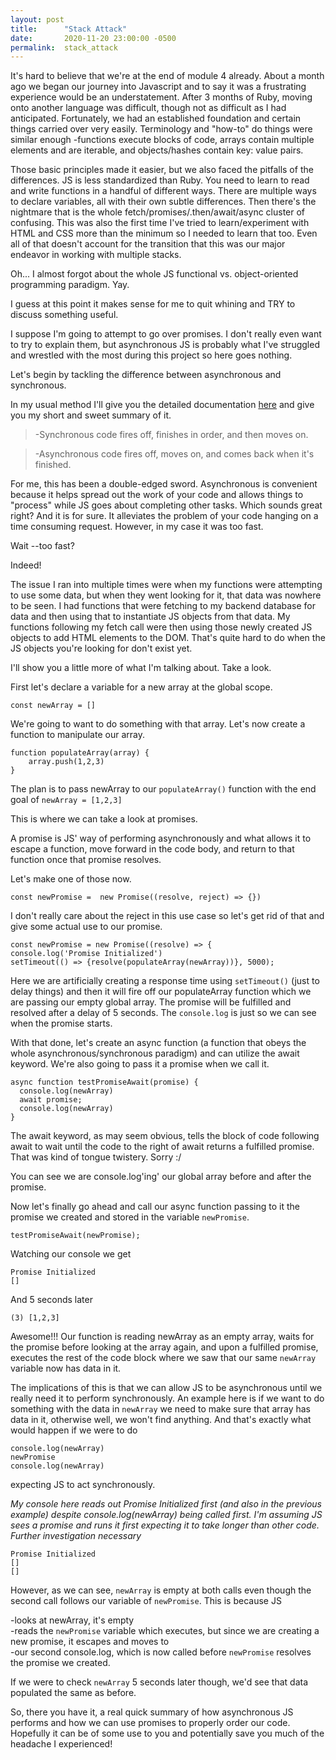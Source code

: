 ```yaml
---
layout: post
title:      "Stack Attack"
date:       2020-11-20 23:00:00 -0500
permalink:  stack_attack
---
```



It's hard to believe that we're at the end of module 4 already. About a month ago we began our journey into Javascript and to say it was a frustrating experience would be an understatement. After 3 months of Ruby, moving onto another language was difficult, though not as difficult as I had anticipated. Fortunately, we had an established foundation and certain things carried over very easily. Terminology and "how-to" do things were similar enough -functions execute blocks of code, arrays contain multiple elements and are iterable, and objects/hashes contain key: value pairs.

Those basic principles made it easier, but we also faced the pitfalls of the differences. JS is less standardized than Ruby. You need to learn to read and write functions in a handful of different ways. There are multiple ways to declare variables, all with their own subtle differences. Then there's the nightmare that is the whole fetch/promises/.then/await/async cluster of confusing. This was also the first time I've tried to learn/experiment with HTML and CSS more than the minimum so I needed to learn that too. Even all of that doesn't account for the transition that this was our major endeavor in working with multiple stacks. 

Oh... I almost forgot about the whole JS functional vs. object-oriented programming paradigm. Yay.

I guess at this point it makes sense for me to quit whining and TRY to discuss something useful.

I suppose I'm going to attempt to go over promises. I don't really even want to try to explain them, but asynchronous JS is probably what I've struggled and wrestled with the most during this project so here goes nothing.

Let's begin by tackling the difference between asynchronous and synchronous. 

In my usual method I'll give you the detailed documentation [here](https://developer.mozilla.org/en-US/docs/Learn/JavaScript/Asynchronous/Introducing) and give you my short and sweet summary of it.

> -Synchronous code fires off, finishes in order, and then moves on.
 
> -Asynchronous code fires off, moves on, and comes back when it's finished.

For me, this has been a double-edged sword. Asynchronous is convenient because it helps spread out the work of your code and allows things to "process" while JS goes about completing other tasks. Which sounds great right? And it is for sure. It alleviates the problem of your code hanging on a time consuming request. However, in my case it was too fast.

Wait --too fast?

Indeed! 

The issue I ran into multiple times were when my functions were attempting to use some data, but when they went looking for it, that data was nowhere to be seen. I had functions that were fetching to my backend database for data and then using that to instantiate JS objects from that data. My functions following my fetch call were then using those newly created JS objects to add HTML elements to the DOM. That's quite hard to do when the JS objects you're looking for don't exist yet.

I'll show you a little more of what I'm talking about. Take a look.

First let's declare a variable for a new array at the global scope.

```
const newArray = []
```

We're going to want to do something with that array. Let's now create a function to manipulate our array.

```
function populateArray(array) {
    array.push(1,2,3)
}
```

The plan is to pass newArray to our `populateArray()` function with the end goal of `newArray = [1,2,3]`

This is where we can take a look at promises.

A promise is JS' way of performing asynchronously and what allows it to escape a function, move forward in the code body, and return to that function once that promise resolves.

Let's make one of those now.

```
const newPromise =  new Promise((resolve, reject) => {})
```

I don't really care about the reject in this use case so let's get rid of that and give some actual use to our promise.

```
const newPromise = new Promise((resolve) => {
console.log('Promise Initialized')
setTimeout(() => {resolve(populateArray(newArray))}, 5000);
```

Here we are artificially creating a response time using `setTimeout()` (just to delay things) and then it will fire off our populateArray function which we are passing our empty global array. The promise will be fulfilled and resolved after a delay of 5 seconds. The `console.log` is just so we can see when the promise starts.

With that done, let's create an async function (a function that obeys the whole asynchronous/synchronous paradigm) and can utilize the await keyword. We're also going to pass it a promise when we call it.

```
async function testPromiseAwait(promise) {
  console.log(newArray)
  await promise;
  console.log(newArray)
}
```

The await keyword, as may seem obvious, tells the block of code following await to wait until the code to the right of await returns a fulfilled promise. That was kind of tongue twistery. Sorry :/

You can see we are console.log'ing' our global array before and after the promise. 

Now let's finally go ahead and call our async function passing to it the promise we created and stored in the variable `newPromise`.

```
testPromiseAwait(newPromise);
```

Watching our console we get

```
Promise Initialized
[]
```

And 5 seconds later

```
(3) [1,2,3]
```

Awesome!!! Our function is reading newArray as an empty array, waits for the promise before looking at the array again, and upon a fulfilled promise, executes the rest of the code block where we saw that our same `newArray` variable now has data in it.

The implications of this is that we can allow JS to be asynchronous until we really need it to perform synchronously. An example here is if we want to do something with the data in `newArray` we need to make sure that array has data in it, otherwise well, we won't find anything. And that's exactly what would happen if we were to do 

```
console.log(newArray)
newPromise
console.log(newArray)
```

expecting JS to act synchronously.

*My console here reads out Promise Initialized first (and also in the previous example) despite console.log(newArray) being called first. I'm assuming JS sees a promise and runs it first expecting it to take longer than other code. Further investigation necessary*

```
Promise Initialized
[]
[]
```

However, as we can see, `newArray` is empty at both calls even though the second call follows our variable of `newPromise`. This is because JS 

-looks at newArray, it's empty  
-reads the `newPromise` variable which executes, but since we are creating a new promise, it escapes and moves to  
-our second console.log, which is now called before `newPromise` resolves the promise we created.

If we were to check `newArray` 5 seconds later though, we'd see that data populated the same as before.

So, there you have it, a real quick summary of how asynchronous JS performs and how we can use promises to properly order our code. Hopefully it can be of some use to you and potentially save you much of the headache I experienced!



